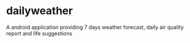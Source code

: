 # dailyweather
A android application providing 7 days weather forecast, daily air quality report and life suggestions
